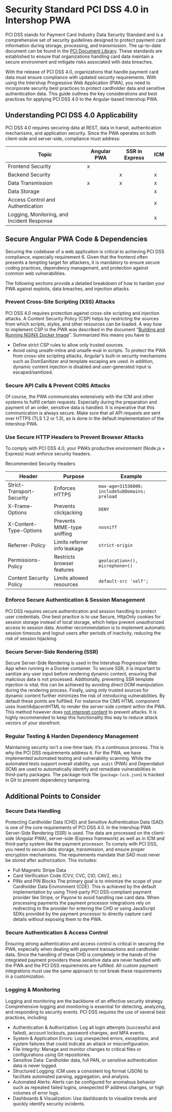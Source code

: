 <!--
kb_guide
kb_pwa
kb_everyone
kb_sync_latest_only
-->

# Security Standard PCI DSS 4.0 in Intershop PWA

PCI DSS stands for Payment Card Industry Data Security Standard and is a comprehensive set of security guidelines designed to protect payment card information during storage, processing, and transmission.
The up-to-date document can be found in the [PCI Document Library](https://www.pcisecuritystandards.org/document_library/?category=pcidss).
These standards are established to ensure that organizations handling card data maintain a secure environment and mitigate risks associated with data breaches.

With the release of PCI DSS 4.0, organizations that handle payment card data must ensure compliance with updated security requirements.
With using the Intershop Progressive Web Application (PWA), you need to incorporate security best practices to protect cardholder data and sensitive authentication data.
This guide outlines the key considerations and best practices for applying PCI DSS 4.0 to the Angular-based Intershop PWA.

## Understanding PCI DSS 4.0 Applicability

PCI DSS 4.0 requires securing data at REST, data in transit, authentication mechanisms, and application security.
Since the PWA operates on both client-side and server-side, compliance must address:

| Topic                                      | Angular PWA | SSR in Express | ICM |
| ------------------------------------------ | ----------- | -------------- | --- |
| Frontend Security                          | x           |                |     |
| Backend Security                           |             | x              | x   |
| Data Transmission                          | x           | x              | x   |
| Data Storage                               |             |                | x   |
| Access Control and Authentication          |             |                | x   |
| Logging, Monitoring, and Incident Response |             |                | x   |

## Secure Angular PWA Code & Dependencies

Securing the codebase of a web application is critical to achieving PCI DSS compliance, especially requirement 6.
Given that the frontend often presents a tempting target for attackers, it is mandatory to ensure secure coding practices, dependency management, and protection against common web vulnerabilities.

The following sections provide a detailed breakdown of how to harden your PWA against exploits, data breaches, and injection attacks.

### Prevent Cross-Site Scripting (XSS) Attacks

PCI DSS 4.0 requires protection against cross-site scripting and injection attacks.
A Content Security Policy (CSP) helps by restricting the sources from which scripts, styles, and other resources can be loaded.
A way how to implement CSP in the PWA was described in the document "[Building and Running NGINX Docker Image](nginx-startup.md)".
Summarized this means you have to

- Define strict CSP rules to allow only trusted sources.
- Avoid using unsafe-inline and unsafe-eval in scripts.
  To protect the PWA from cross-site scripting attacks, Angular's built-in security mechanisms such as DomSanitizer and template escaping are used.
  In addition, dynamic content injection is disabled and user-generated input is escaped/sanitized.

### Secure API Calls & Prevent CORS Attacks

Of course, the PWA communicates extensively with the ICM and other systems to fulfill certain requests.
Especially during the preparation and payment of an order, sensitive data is handled.
It is imperative that this communication is always secure.
Make sure that all API requests are sent over HTTPS (TLS 1.2 or 1.3), as is done in the default implementation of the Intershop PWA.

### Use Secure HTTP Headers to Prevent Browser Attacks

To comply with PCI DSS 4.0, your PWA’s productive environment (Node.js + Express) must enforce security headers.

Recommended Security Headers

| Header                    | Purpose                      | Example                                        |
| ------------------------- | ---------------------------- | ---------------------------------------------- |
| Strict-Transport-Security | Enforces HTTPS               | `max-age=31536000; includeSubDomains; preload` |
| X-Frame-Options           | Prevents clickjacking        | `DENY`                                         |
| X-Content-Type-Options    | Prevents MIME-type sniffing  | `nosniff`                                      |
| Referrer-Policy           | Limits referrer info leakage | `strict-origin`                                |
| Permissions-Policy        | Restricts browser features   | `geolocation=(), microphone=()`                |
| Content Security Policy   | Limits allowed resources     | `default-src 'self';`                          |

### Enforce Secure Authentication & Session Management

PCI DSS requires secure authentication and session handling to protect user credentials.
One best practice is to use Secure, HttpOnly cookies for session storage instead of local storage, which helps prevent unauthorized access to session data.
Another recommendation is to implement automatic session timeouts and logout users after periods of inactivity, reducing the risk of session hijacking.

### Secure Server-Side Rendering (SSR)

Secure Server-Side Rendering is used in the Intershop Progressive Web App when running in a Docker container.
To secure SSR, it is important to sanitize any user input before rendering dynamic content, ensuring that malicious data is not processed.
Additionally, preventing SSR template injection is vital; this can be achieved by avoiding direct DOM manipulation during the rendering process.
Finally, using only trusted sources for dynamic content further minimizes the risk of introducing vulnerabilities.
By default these points are fulfilled.
For instance the CMS HTML component uses InsertAdjacentHTML to render the server-side content within the PWA.
This method however does [not interpret content](https://developer.mozilla.org/en-US/docs/Web/API/Element/insertAdjacentHTML#security_considerations) to prevent attacks.
It is highly recommended to keep this functionality this way to reduce attack vectors of your storefront.

### Regular Testing & Harden Dependency Management

Maintaining security isn’t a one-time task; it’s a continuous process.
This is why the PCI DSS requirements address it.
For the PWA, we have implemented automated testing and vulnerability scanning.
While the automated tests support overall stability, `npm audit` (PWA) and Dependabot (ICM) are used to automatically identify and remediate vulnerabilities in third-party packages.
The package-lock file (`package-lock.json`) is tracked in Git to prevent dependency tampering.

## Additional Points to Consider

### Secure Data Handling

Protecting Cardholder Data (CHD) and Sensitive Authentication Data (SAD) is one of the core requirements of PCI DSS 4.0.
In the Intershop PWA Server-Side Rendering (SSR) is used.
The data are processed on the client-side (Angular PWA), server-side (Express framework) as well as in ICM and third-party system like the payment processor.
To comply with PCI DSS, you need to secure data storage, transmission, and ensure proper encryption mechanisms.
The requirements mandate that SAD must never be stored after authorization.
This includes:

- Full Magnetic Stripe Data
- Card Verification Code (CVV, CVC, CID, CAV2, etc.)
- PINs and PIN Blocks
  The primary goal is to minimize the scope of your Cardholder Data Environment (CDE).
  This is achieved by the default implementation by using Third-party PCI DSS-compliant payment provider like Stripe, or Payone to avoid handling raw card data.
  When processing payments the payment processor integrations rely on redirecting to the provider for entering the CHD or using JavaScript SDKs provided by the payment processor to directly capture card details without exposing them to the PWA.

### Secure Authentication & Access Control

Ensuring strong authentication and access control is critical in securing the PWA, especially when dealing with payment transactions and cardholder data.
Since the handling of these CHD is completely in the hands of the integrated payment providers these sensitive data are never handled with the PWA and the PCI DSS requirements are fulfilled.
All custom payment integrations must use the same approach to not break these requirements in a customization.

### Logging & Monitoring

Logging and monitoring are the backbone of an effective security strategy.
Comprehensive logging and monitoring is essential for detecting, analyzing, and responding to security events.
PCI DSS requires the use of several best practices, including

- Authentication & Authorization: Log all login attempts (successful and failed), account lockouts, password changes, and MFA events.
- System & Application Errors: Log unexpected errors, exceptions, and system failures that could indicate an attack or misconfiguration.
- File Integrity: Manage and monitor changes to critical files or configurations using Git repositories.
- Sensitive Data: Cardholder data, full PAN, or sensitive authentication data is never logged.
- Structured Logging: ICM uses a consistent log format (JSON) to facilitate automated parsing, aggregation, and analysis.
- Automated Alerts: Alerts can be configured for anomalous behavior such as repeated failed logins, unexpected IP address changes, or high volumes of error logs.
- Dashboards & Visualization: Use dashboards to visualize trends and quickly identify security incidents.

